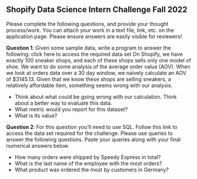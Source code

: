 ## Shopify Data Science Intern Challenge Fall 2022 ##

Please complete the following questions, and provide your thought process/work. You can attach your work in a text file, link, etc. on the application page. Please ensure answers are easily visible for reviewers!

**Question 1**: Given some sample data, write a program to answer the following: click here to access the required data set
On Shopify, we have exactly 100 sneaker shops, and each of these shops sells only one model of shoe. We want to do some analysis of the average order value (AOV). When we look at orders data over a 30 day window, we naively calculate an AOV of $3145.13. Given that we know these shops are selling sneakers, a relatively affordable item, something seems wrong with our analysis.

- Think about what could be going wrong with our calculation. Think about a better way to evaluate this data.
- What metric would you report for this dataset?
- What is its value?


**Question 2**: For this question you’ll need to use SQL. Follow this link to access the data set required for the challenge. Please use queries to answer the following questions. Paste your queries along with your final numerical answers below.

- How many orders were shipped by Speedy Express in total?
- What is the last name of the employee with the most orders?
- What product was ordered the most by customers in Germany?
